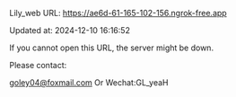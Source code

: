 Lily_web URL: https://ae6d-61-165-102-156.ngrok-free.app

Updated at: 2024-12-10 16:16:52

If you cannot open this URL, the server might be down.

Please contact: 

goley04@foxmail.com Or Wechat:GL_yeaH